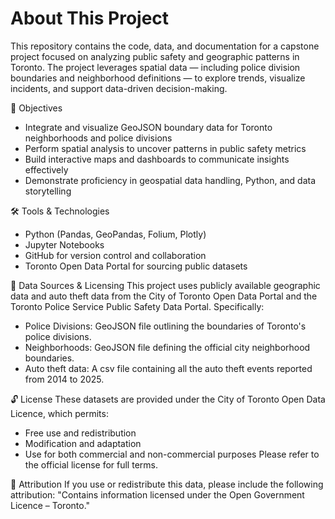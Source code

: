 
# About This Project
This repository contains the code, data, and documentation for a capstone project focused on analyzing public safety and geographic patterns in Toronto. The project leverages spatial data — including police division boundaries and neighborhood definitions — to explore trends, visualize incidents, and support data-driven decision-making.

🎯 Objectives
- Integrate and visualize GeoJSON boundary data for Toronto neighborhoods and police divisions
- Perform spatial analysis to uncover patterns in public safety metrics
- Build interactive maps and dashboards to communicate insights effectively
- Demonstrate proficiency in geospatial data handling, Python, and data storytelling

🛠️ Tools & Technologies
- Python (Pandas, GeoPandas, Folium, Plotly)
- Jupyter Notebooks
- GitHub for version control and collaboration
- Toronto Open Data Portal for sourcing public datasets

📍 Data Sources & Licensing
This project uses publicly available geographic data and auto theft data from the City of Toronto Open Data Portal and the Toronto Police Service Public Safety Data Portal. Specifically:
- Police Divisions: GeoJSON file outlining the boundaries of Toronto's police divisions.
- Neighborhoods: GeoJSON file defining the official city neighborhood boundaries.
- Auto theft data: A csv file containing all the auto theft events reported from 2014 to 2025.

🔓 License
These datasets are provided under the City of Toronto Open Data Licence, which permits:
- Free use and redistribution
- Modification and adaptation
- Use for both commercial and non-commercial purposes
Please refer to the official license for full terms.

📄 Attribution
If you use or redistribute this data, please include the following attribution:
"Contains information licensed under the Open Government Licence – Toronto."

